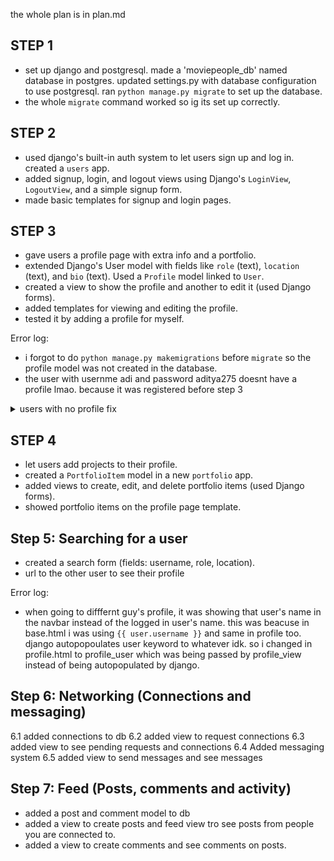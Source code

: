 the whole plan is in plan.md

## STEP 1
- set up django and postgresql. made a 'moviepeople_db' named database in postgres. updated settings.py with database configuration to use postgresql. ran `python manage.py migrate` to set up the database. 
- the whole `migrate` command worked so ig its set up correctly.

## STEP 2
- used django's built-in auth system to let users sign up and log in. created a `users` app.
- added signup, login, and logout views using Django's `LoginView`, `LogoutView`, and a simple signup form.
- made basic templates for signup and login pages.


## STEP 3
- gave users a profile page with extra info and a portfolio.
- extended Django's User model with fields like `role` (text), `location` (text), and `bio` (text). Used a `Profile` model linked to `User`.
- created a view to show the profile and another to edit it (used Django forms).
- added templates for viewing and editing the profile.
- tested it by adding a profile for myself.

Error log:
- i forgot to do `python manage.py makemigrations` before `migrate` so the profile model was not created in the database. 
- the user with usernme adi and password aditya275 doesnt have a profile lmao. because it was registered before step 3
<details>
<summary> users with no profile fix</summary>
first open up shell 

```python
python manage.py shell
```
then run this code
```python
from django.contrib.auth.models import User
from users.models import Profile

# Get all users
users = User.objects.all()

# Create profiles for users who don't have one
for user in users:
    try:
        # Check if profile exists
        profile = user.profile
        print(f"Profile for {user.username} already exists")
    except Profile.DoesNotExist:
        # Create profile if it doesn't exist
        Profile.objects.create(user=user)
        print(f"Created profile for {user.username}")
```

</details>

## STEP 4
- let users add projects to their profile.
- created a `PortfolioItem` model in a new `portfolio` app.
- added views to create, edit, and delete portfolio items (used Django forms).
- showed portfolio items on the profile page template.

## Step 5: Searching for a user
- created a search form (fields: username, role, location).
- url to the other user to see their profile

Error log:
- when going to difffernt guy's profile, it was showing that user's name in the navbar instead of the logged in user's name. this was beacuse in base.html i was using `{{ user.username }}` and same in profile too. django  autopopoulates user keyword to whatever idk. so i changed in profile.html to profile_user which was being passed by profile_view instead of being autopopulated by django.

## Step 6: Networking (Connections and messaging)
6.1 added connections to db
6.2 added view to request connections
6.3 added view to see pending requests and connections
6.4 Added messaging system
6.5 added view to send messages and see messages

## Step 7: Feed (Posts, comments and activity)
- added a post and comment model to db
- added a view to create posts and feed view tro see posts from people you are connected to.
- added a view to create comments and see comments on posts.

